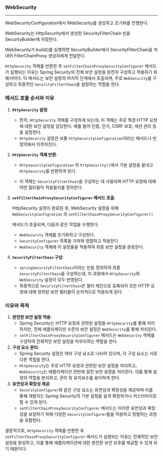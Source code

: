 ### WebSecurity

---

WebSecurityConfiguration에서 WebSecurity를 생성하고 초기화를 진행한다.

WebSecurity는 HttpSecurity에서 생성한 SecurityFilterChain 빈을 SecurityBuilder에 저장한다.

WebSecurity가 build()를 실행하면 SecurityBuilder에서 SecurityFilterChain을 꺼내어 FilterChainProxy 생성자에게 전달한다.



`HttpSecurity` 객체를 반환한 후 `setFilterChainProxySecurityConfigurer` 메서드가 실행되는 이유는 Spring Security의 전체 보안 설정을 완전히 구성하고 적용하기 위해서이다. 이 메서드는 보안 설정의 마지막 단계에서 호출되며, 주로 `WebSecurity`를 구성하고 최종적인 `SecurityFilterChain`을 설정하는 역할을 한다.

### 메서드 호출 순서와 이유

1. **`HttpSecurity` 설정**:

   - 먼저, `HttpSecurity` 객체를 구성하게 되는데, 이 객체는 주로 특정 HTTP 요청에 대한 보안 설정을 담당한다. 예를 들어 인증, 인가, CSRF 보호, 세션 관리 등을 설정한다.
   - `HttpSecurity` 설정은 보통 `httpSecurityConfiguration`이라는 메서드나 빈 정의에서 이루어진다.

2. **`HttpSecurity` 객체 반환**:

   - `HttpsecurityConfiguration` 의 `httpSecurity()`에서 기본 설정을 끝내고 `HttpSecurity`를 반환하게 된다.

   - 이 객체는 `SecurityFilterChain`을 구성하는 데 사용되며 HTTP 요청에 대해 어떤 필터들이 적용될지를 정의한다.

3. **`setFilterChainProxySecurityConfigurer` 메서드 호출**:

   HttpSecurity 설정이 완료된 후, WebSecurity 설정을 위해 `WebSecurityConfigration` 의 `setFilterChainProxySecurityConfigurer()`

    메서드가 호출되며, 다음과 같은 작업을 수행한다.

   - `WebSecurity` 객체를 초기화하고 구성한다.
   - `SecurityConfigurer` 목록을 가져와 정렬하고 적용한다.
   - `WebSecurity` 객체에 이 설정들을 적용하여 최종 보안 설정을 완료한다.

4. **`SecurityFilterChain` 구성**:

   - `springSecurityFilterChain`이라는 빈을 정의하여 최종 `SecurityFilterChain`을 구성하는데, 이 과정에서 `HttpSecurity`와 `WebSecurity` 설정이 모두 반영된다.
   - 최종적으로 `SecurityFilterChain`은 필터 체인으로 등록되어 모든 HTTP 요청에 대해 정의된 보안 필터들이 순차적으로 적용되게 된다.

### 이유와 목적

1. **완전한 보안 설정 적용**:
   - Spring Security는 HTTP 요청과 관련된 설정을 `HttpSecurity`를 통해 처리하지만, 전체 애플리케이션 수준의 보안 설정은 `WebSecurity`를 통해 처리된다.
   - `setFilterChainProxySecurityConfigurer` 메서드는 `WebSecurity` 객체를 구성하여 전체적인 보안 설정을 마무리하는 역할을 한다.
2. **구성 요소 분리**:
   - Spring Security 설정은 여러 구성 요소로 나뉘어 있으며, 각 구성 요소는 서로 다른 역할을 한다.
   - `HttpSecurity`는 주로 HTTP 요청과 관련된 보안 설정을 처리하고, `WebSecurity`는 애플리케이션 전반에 걸친 보안 설정을 처리한다. 이를 통해 설정의 역할을 분리하고, 관리 및 유지보수를 용이하게 한다.
3. **유연성과 확장성 제공**:
   - `SecurityConfigurer`와 같은 구성 요소는 유연성과 확장성을 제공하며 이를 통해 개발자는 Spring Security의 기본 설정을 쉽게 확장하거나 커스터마이징할 수 있게 된다.
   - `setFilterChainProxySecurityConfigurer` 메서드는 이러한 유연성과 확장성을 보장하기 위해 다양한 `SecurityConfigurer`들을 적용하고 정렬하는 과정을 포함한다.

결론적으로, `HttpSecurity` 객체를 반환한 후 `setFilterChainProxySecurityConfigurer` 메서드가 실행되는 이유는 전체적인 보안 설정을 완성하고, 이를 통해 애플리케이션에 대한 완전한 보안 보호를 제공할 수 있게 되기 때문이다.